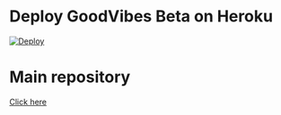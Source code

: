 # Deploy GoodVibes Beta on Heroku

[![Deploy](https://www.herokucdn.com/deploy/button.svg)](https://heroku.com/deploy?template=https://github.com/matesa/GoodVibes/)

# Main repository

[Click here](https://github.com/GoodVibes-1/GoodVibes)
